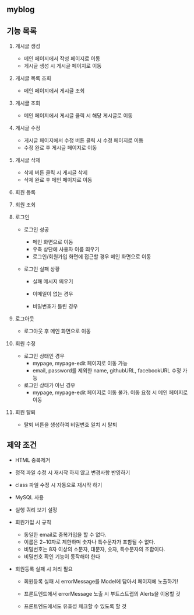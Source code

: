 ## myblog

## 기능 목록
1. 게시글 생성
   + 메인 페이지에서 작성 페이지로 이동
   + 게시글 생성 시 게시글 페이지로 이동

2. 게시글 목록 조회

   + 메인 페이지에서 게시글 조회

3. 게시글 조회

   + 메인 페이지에서 게시글 클릭 시 해당 게시글로 이동

4. 게시글 수정
   + 게시글 페이지에서 수정 버튼 클릭 시 수정 페이지로 이동
   + 수정 완료 후 게시글 페이지로 이동

5. 게시글 삭제
   + 삭제 버튼 클릭 시 게시글 삭제
   + 삭제 완료 후 메인 페이지로 이동

6. 회원 등록

7. 회원 조회

8. 로그인

   + 로그인 성공

     + 메인 화면으로 이동
     + 우측 상단에 사용자 이름 띄우기
     + 로그인/회원가입 화면에 접근할 경우 메인 화면으로 이동

   + 로그인 실패 상황

     + 실패 메시지 띄우기

     + 이메일이 없는 경우
     + 비밀번호가 틀린 경우

9. 로그아웃

   + 로그아웃 후 메인 화면으로 이동

10. 회원 수정

    + 로그인 상태인 경우
      + mypage, mypage-edit 페이지로 이동 가능
      + email, password를 제외한 name, githubURL, facebookURL 수정 가능
    + 로그인 상태가 아닌 경우
      + mypage, mypage-edit 페이지로 이동 불가. 이동 요청 시 메인 페이지로 이동

11. 회원 탈퇴

    + 탈퇴 버튼을 생성하여 비밀번호 일치 시 탈퇴

## 제약 조건
+ HTML 중복제거

+ 정적 파일 수정 시 재시작 하지 않고 변경사항 반영하기

+ class 파일 수정 시 자동으로 재시작 하기

+ MySQL 사용

+ 실행 쿼리 보기 설정

+ 회원가입 시 규칙

  + 동일한 email로 중복가입을 할 수 없다.
  + 이름은 2~10자로 제한하며 숫자나 특수문자가 포함될 수 없다.
  + 비밀번호는 8자 이상의 소문자, 대문자, 숫자, 특수문자의 조합이다.
  + 비밀번호 확인 기능이 동작해야 한다

+ 회원등록 실패 시 처리 필요

  + 회원등록 실패 시 errorMessage를 Model에 담아서 페이지에 노출하기!

  + 프론트엔드에서 errorMessage 노출 시 부트스트랩의 Alerts을 이용할 것

  + 프론트엔드에서도 유효성 체크할 수 있도록 할 것
